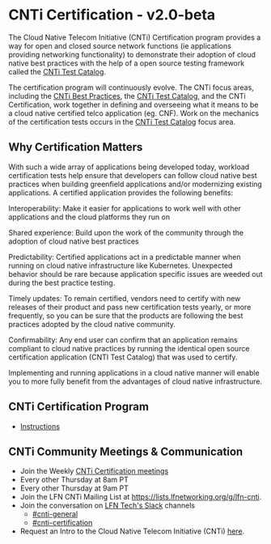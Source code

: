 # CNTi Certification - v2.0-beta

The Cloud Native Telecom Initiative (CNTi) Certification program provides a way for open and closed source network functions (ie applications providing networking functionality) to demonstrate their adoption of cloud native best practices with the help of a open source testing framework called the [CNTi Test Catalog](https://github.com/cnti-testcatalog/testsuite). 

The certification program will continuously evolve. The CNTi focus areas, including the [CNTi Best Practices](https://github.com/lfn-cnti/bestpractices), the [CNTi Test Catalog](https://github.com/cnti-testcatalog/testsuite), and the CNTi Certification, work together in defining and overseeing what it means to be a cloud native certified telco application (eg. CNF). Work on the mechanics of the certification tests occurs in the [CNTi Test Catalog](https://github.com/cnti-testcatalog/testsuite) focus area.

## Why Certification Matters

With such a wide array of applications being developed today, workload certification tests help ensure that developers can follow cloud native best practices when building greenfield applications and/or modernizing existing applications. A certified application provides the following benefits:

Interoperability: Make it easier for applications to work well with other applications and the cloud platforms they run on

Shared experience: Build upon the work of the community through the adoption of cloud native best practices

Predictability: Certified applications act in a predictable manner when running on cloud native infrastructure like Kubernetes. Unexpected behavior should be rare because application specific issues are weeded out during the best practice testing.

Timely updates: To remain certified, vendors need to certify with new releases of their product and pass new certification tests yearly, or more frequently, so you can be sure that the products are following the best practices adopted by the cloud native community.

Confirmability: Any end user can confirm that an application remains compliant to cloud native practices by running the identical open source certification application (CNTI Test Catalog) that was used to certify.

Implementing and running applications in a cloud native manner will enable you to more fully benefit from the advantages of cloud native infrastructure.

## CNTi Certification Program

- [Instructions](instructions.md)

## CNTi Community Meetings & Communication

- Join the Weekly [CNTi Certification meetings](https://wiki.lfnetworking.org/display/LN/Certification)
-   Every other Thursday at 8am PT
-   Every other Thursday at 9am PT
- Join the LFN CNTi Mailing List at https://lists.lfnetworking.org/g/lfn-cnti.
- Join the conversation on [LFN Tech's Slack](https://lfntech.slack.com/) channels
  - [#cnti-general](https://lfntech.slack.com/archives/C06GV633PRD)
  - [#cnti-certification](https://lfntech.slack.com/archives/C06GYRL5ZPX)
- Request an Intro to the Cloud Native Telecom Initiative (CNTi) [here](https://calendly.com/cnti/intro).

